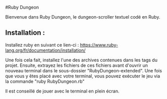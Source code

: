#Ruby Dungeon

  Bienvenue dans Ruby Dungeon, le dungeon-scroller textuel codé en Ruby.

## Installation :

Installez ruby en suivant ce lien-ci :
https://www.ruby-lang.org/fr/documentation/installation/

Une fois cela fait, installez l'une des archives contenues dans les tags du projet.
Ensuite, extrayez les fichiers de ces fichiers avant d'ouvrir un nouveau terminal dans le sous-dossier "RubyDungeon-extended".
Une fois que vous y êtes placé avec votre terminal, vous pouvez exécuter le jeu via la commande
"ruby RubyDungeon.rb"

Il est conseillé de jouer avec le terminal en plein écran.
